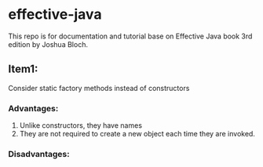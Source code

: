# effective-java

This repo is for documentation and tutorial base on Effective Java book 3rd edition by Joshua Bloch.

## Item1:
Consider static factory methods instead of constructors

### Advantages:
1. Unlike constructors, they have names
2. They are not required to create a new object each time they are invoked.

### Disadvantages:


